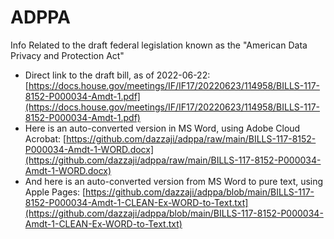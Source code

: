 # ADPPA

Info Related to the draft federal legislation known as the "American Data Privacy and Protection Act"

* Direct link to the draft bill, as of 2022-06-22: [https://docs.house.gov/meetings/IF/IF17/20220623/114958/BILLS-117-8152-P000034-Amdt-1.pdf](https://docs.house.gov/meetings/IF/IF17/20220623/114958/BILLS-117-8152-P000034-Amdt-1.pdf)
* Here is an auto-converted version in MS Word, using Adobe Cloud Acrobat: [https://github.com/dazzaji/adppa/raw/main/BILLS-117-8152-P000034-Amdt-1-WORD.docx](https://github.com/dazzaji/adppa/raw/main/BILLS-117-8152-P000034-Amdt-1-WORD.docx)
* And here is an auto-converted version from MS Word to pure text, using Apple Pages: [https://github.com/dazzaji/adppa/blob/main/BILLS-117-8152-P000034-Amdt-1-CLEAN-Ex-WORD-to-Text.txt](https://github.com/dazzaji/adppa/blob/main/BILLS-117-8152-P000034-Amdt-1-CLEAN-Ex-WORD-to-Text.txt)
